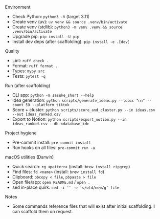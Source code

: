 Environment
- Check Python: `python3 -V`  (target 3.11)
- Create venv (uv): `uv venv && source .venv/bin/activate`
- Create venv (stdlib): `python3 -m venv .venv && source .venv/bin/activate`
- Upgrade pip: `pip install -U pip`
- Install dev deps (after scaffolding): `pip install -e .[dev]`

Quality
- Lint: `ruff check .`
- Format: `ruff format .`
- Types: `mypy src`
- Tests: `pytest -q`

Run (after scaffolding)
- CLI app: `python -m sasuke_short --help`
- Idea generation: `python scripts/generate_ideas.py --topic "○○" --count 50 --platform tiktok`
- Score + cluster: `python scripts/score_and_cluster.py --in ideas.csv --out ideas_ranked.csv`
- Export to Notion: `python scripts/export_notion.py --in ideas_ranked.csv --db <database_id>`

Project hygiene
- Pre-commit install: `pre-commit install`
- Run hooks on all files: `pre-commit run -a`

macOS utilities (Darwin)
- Quick search: `rg <pattern>` (install: `brew install ripgrep`)
- Find files: `fd <name>` (install: `brew install fd`)
- Clipboard: `pbcopy < file`, `pbpaste > file`
- Open file/app: `open README.md` / `open .`
- sed in-place quirk: `sed -i '' -e 's/old/new/g' file`

Notes
- Some commands reference files that will exist after initial scaffolding. I can scaffold them on request.